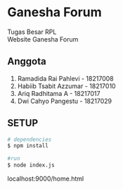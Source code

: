# Ganesha Forum
Tugas Besar RPL\
Website Ganesha Forum

## Anggota
1. Ramadida Rai Pahlevi - 18217008
2. Habiib Tsabit Azzumar - 18217010
3. Ariq Radhitama A - 18217017
4. Dwi Cahyo Pangestu - 18217029

## SETUP

```bash
# dependencies 
$ npm install

#run
$ node index.js
```

localhost:9000/home.html